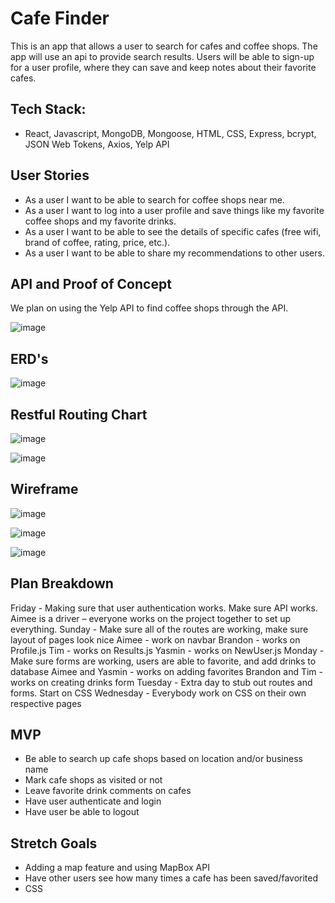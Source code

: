 # Cafe Finder

This is an app that allows a user to search for cafes and coffee shops. The app will use an api to provide search results. Users will be able to sign-up for a user profile, where they can save and keep notes about their favorite cafes.

## Tech Stack:

- React, Javascript, MongoDB, Mongoose, HTML, CSS, Express, bcrypt, JSON Web Tokens, Axios, Yelp API

## User Stories

- As a user I want to be able to search for coffee shops near me.
- As a user I want to log into a user profile and save things like my favorite coffee shops and my favorite drinks.
- As a user I want to be able to see the details of specific cafes (free wifi, brand of coffee, rating, price, etc.).
- As a user I want to be able to share my recommendations to other users.


## API and Proof of Concept
We plan on using the Yelp API to find coffee shops through the API.

![image](https://user-images.githubusercontent.com/110140349/194468211-7228cb3b-0833-4e93-8a6a-505319800a32.png)

## ERD's

![image](https://user-images.githubusercontent.com/110140349/194474066-cb2d9ba1-bef8-40fc-8248-71b91a839607.png)

## Restful Routing Chart

![image](https://user-images.githubusercontent.com/110140349/194474107-150ce9ca-ce94-4d45-a0dc-09c9d1d263de.png)

![image](https://user-images.githubusercontent.com/110140349/194474138-1760b190-1e70-42c7-abdd-6e100e1e2aa0.png)


## Wireframe

![image](https://user-images.githubusercontent.com/110140349/194475079-def58914-6e35-4391-85b4-05551eaa3b59.png)

![image](https://user-images.githubusercontent.com/110140349/194477407-23cfa126-06e7-4603-81af-7a07a8f8ef6e.png)


![image](https://user-images.githubusercontent.com/110140349/194476196-622ff715-5fa8-4490-b855-ca6220128991.png)


## Plan Breakdown

Friday - Making sure that user authentication works. Make sure API works.
  Aimee is a driver – everyone works on the project together to set up everything.
Sunday - Make sure all of the routes are working, make sure layout of pages look nice
  Aimee - work on navbar
  Brandon - works on Profile.js
  Tim - works on Results.js
  Yasmin - works on NewUser.js
Monday - Make sure forms are working, users are able to favorite, and add drinks to database
  Aimee and Yasmin - works on adding favorites
  Brandon and Tim - works on creating drinks form
Tuesday - Extra day to stub out routes and forms. Start on CSS
Wednesday - Everybody work on CSS on their own respective pages

## MVP

- Be able to search up cafe shops based on location and/or business name
- Mark cafe shops as visited or not
- Leave favorite drink comments on cafes
- Have user authenticate and login
- Have user be able to logout

## Stretch Goals
- Adding a map feature and using MapBox API
- Have other users see how many times a cafe has been saved/favorited
- CSS
